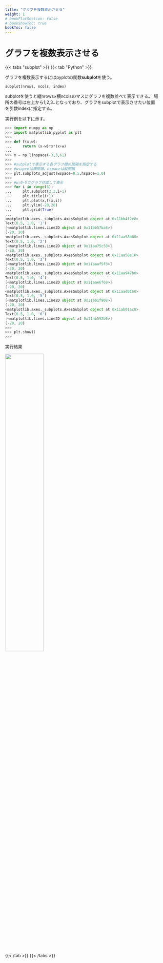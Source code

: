 ```yaml
---
title: "グラフを複数表示させる"
weight: 1
# bookFlatSection: false
# bookShowToC: true
bookToc: false
---
```


# グラフを複数表示させる


{{< tabs "subplot" >}}
{{< tab "Python" >}}

グラフを複数表示するにはpyplotの関数**subplot**を使う。  

`subplot(nrows, ncols, index)`

subplotを使うと縦nrows×横ncolsのマスにグラフを複数並べて表示できる。
場所の番号は左上から1,2,3..となっており、グラフをsubplotで表示させたい位置を引数indexに指定する。

実行例を以下に示す。

```python
>>> import numpy as np
>>> import matplotlib.pyplot as plt
>>> 
>>> def f(x,w):
...     return (x-w)*x*(x+w)
... 
>>> x = np.linspace(-3,3,61)
>>> 
>>> #subplotで表示する各グラフ間の間隔を指定する
>>> #wsapceは横間隔、hspaceは縦間隔
>>> plt.subplots_adjust(wspace=0.5,hspace=1.0)
>>> 
>>> #w:0~5でグラフ作成して表示
>>> for i in range(6):
...     plt.subplot(2,3,i+1)
...     plt.title(i+1)
...     plt.plot(x,f(x,i))
...     plt.ylim(-20,20)
...     plt.grid(True)
... 
<matplotlib.axes._subplots.AxesSubplot object at 0x11bb4f2e8>
Text(0.5, 1.0, '1')
[<matplotlib.lines.Line2D object at 0x11bb57ba8>]
(-20, 20)
<matplotlib.axes._subplots.AxesSubplot object at 0x11aa58b00>
Text(0.5, 1.0, '2')
[<matplotlib.lines.Line2D object at 0x11aa75c50>]
(-20, 20)
<matplotlib.axes._subplots.AxesSubplot object at 0x11aa58e10>
Text(0.5, 1.0, '3')
[<matplotlib.lines.Line2D object at 0x11aaaf5f8>]
(-20, 20)
<matplotlib.axes._subplots.AxesSubplot object at 0x11aa947b8>
Text(0.5, 1.0, '4')
[<matplotlib.lines.Line2D object at 0x11aae6f60>]
(-20, 20)
<matplotlib.axes._subplots.AxesSubplot object at 0x11aad0160>
Text(0.5, 1.0, '5')
[<matplotlib.lines.Line2D object at 0x11ab1f908>]
(-20, 20)
<matplotlib.axes._subplots.AxesSubplot object at 0x11ab01ac8>
Text(0.5, 1.0, '6')
[<matplotlib.lines.Line2D object at 0x11ab592b0>]
(-20, 20)
>>> 
>>> plt.show()
>>> 
```

実行結果  

<img src="/img/datascience/Figure_9.png" width=50%>

{{< /tab >}}
{{< /tabs >}}
